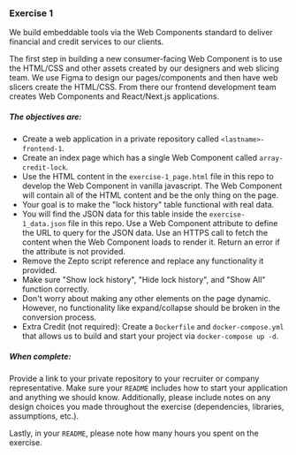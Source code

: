 ### Exercise 1

We build embeddable tools via the Web Components standard to deliver financial and credit services to our clients.

The first step in building a new consumer-facing Web Component is to use the HTML/CSS and other assets created by our designers and web slicing team. We use Figma to design our pages/components and then have web slicers create the HTML/CSS. From there our frontend development team creates Web Components and React/Next.js applications.

##### The objectives are:

- Create a web application in a private repository called `<lastname>-frontend-1`.
- Create an index page which has a single Web Component called `array-credit-lock`.
- Use the HTML content in the `exercise-1_page.html` file in this repo to develop the Web Component in vanilla javascript. The Web Component will contain all of the HTML content and be the only thing on the page.
- Your goal is to make the "lock history" table functional with real data.
- You will find the JSON data for this table inside the `exercise-1_data.json` file in this repo. Use a Web Component attribute to define the URL to query for the JSON data. Use an HTTPS call to fetch the content when the Web Component loads to render it. Return an error if the attribute is not provided.
- Remove the Zepto script reference and replace any functionality it provided.
- Make sure "Show lock history", "Hide lock history", and "Show All" function correctly.
- Don't worry about making any other elements on the page dynamic. However, no functionality like expand/collapse should be broken in the conversion process.
- Extra Credit (not required): Create a `Dockerfile` and `docker-compose.yml` that allows us to build and start your project via `docker-compose up -d`. 

##### When complete:

Provide a link to your private repository to your recruiter or company representative. Make sure your `README` includes how to start your application and anything we should know. Additionally, please include notes on any design choices you made throughout the exercise (dependencies, libraries, assumptions, etc.).

Lastly, in your `README`, please note how many hours you spent on the exercise.
